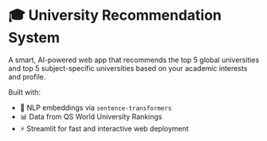 # 🎓 University Recommendation System

A smart, AI-powered web app that recommends the top 5 global universities and top 5 subject-specific universities based on your academic interests and profile.

Built with:
- 🧠 NLP embeddings via `sentence-transformers`
- 📊 Data from QS World University Rankings
- ⚡ Streamlit for fast and interactive web deployment
